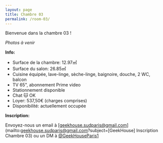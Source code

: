 ```yaml
---
layout: page
title: Chambre 03
permalink: /room-03/
---
```

Bienvenue dans la chambre 03 !

*Photos à venir*

**Info:**

* Surface de la chambre: 12.97&#13217;
* Surface du salon: 26.85&#13217;
* Cuisine équipée, lave-linge, sèche-linge, baignoire, douche, 2 WC, balcon
* TV 65", abonnement Prime video
* Stationnement disponible
* Chat 🐱 OK
* Loyer: 537,50&#8364; (charges comprises)
* Disponibilité: actuellement occupée

**Inscription:**

Envoyez-nous un email à [geekhouse.sudparis@gmail.com](mailto:geekhouse.sudparis@gmail.com?subject=[GeekHouse] Inscription Chambre 03) ou un DM à [@GeekHouseParis1](https://twitter.com/GeekHouseParis1)
